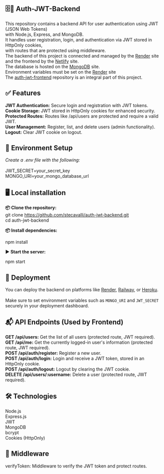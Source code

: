 ## 🗄️🔐 Auth-JWT-Backend

This repository contains a backend API for user authentication using JWT (JSON Web Tokens) 
<br>
with Node.js, Express, and MongoDB. 
<br>
It handles user registration, login, and authentication via JWT stored in HttpOnly cookies, 
<br>
with routes that are protected using middleware.
<br>
The backend of this project is connected and managed by the [Render](https://www.render.com/) site
<br>
and the frontend by the [Netlify](https://www.netlify.com/) site. 
<br>
The database is hosted on the [MongoDB](https://www.mongodb.com/) site. 
<br>
Environment variables must be set on the [Render](https://www.render.com/) site
<br>
The [auth-jwt-frontend](https://github.com/stecavalli/auth-jwt-frontend) repository is an integral part of this project.

## ✅ Features

<b>JWT Authentication:</b> Secure login and registration with JWT tokens.
<br>
<b>Cookie Storage:</b> JWT stored in HttpOnly cookies for enhanced security.
<br>
<b>Protected Routes:</b> Routes like /api/users are protected and require a valid JWT.
<br>
<b>User Management:</b> Register, list, and delete users (admin functionality).
<br>
<b>Logout:</b> Clear JWT cookie on logout.

## 🔧 Environment Setup

<i>Create a .env file with the following:</i>
<br><br>
JWT_SECRET=your_secret_key
<br>
MONGO_URI=your_mongo_database_url

## 🖥️ Local installation

<b> 📦 Clone the repository:</b>
<br>
git clone https://github.com/stecavalli/auth-jwt-backend.git
<br>
cd auth-jwt-backend
<br>

<b> 📦 Install dependencies:</b>

npm install

<b> ▶️ Start the server:</b>

npm start

## 🚀 Deployment  
You can deploy the backend on platforms like [Render](https://render.com), [Railway](https://railway.app), or [Heroku](https://www.heroku.com/).  
<br>
Make sure to set environment variables such as `MONGO_URI` and `JWT_SECRET` 
<br>
securely in your deployment dashboard.


## 📬 API Endpoints (Used by Frontend)

<b>GET /api/users:</b> Get the list of all users (protected route, JWT required).
<br>
<b>GET /api/me:</b> Get the currently logged-in user's information (protected route, JWT required).
<br>
<b>POST /api/auth/register:</b> Register a new user.
<br>
<b>POST /api/auth/login:</b> Login and receive a JWT token, stored in an HttpOnly cookie.
<br>
<b>POST /api/auth/logout:</b> Logout by clearing the JWT cookie.
<br>
<b>DELETE /api/users/:username:</b> Delete a user (protected route, JWT required).

## 🛠️ Technologies

Node.js
<br>
Express.js
<br>
JWT
<br>
MongoDB
<br>
bcrypt
<br>
Cookies (HttpOnly)

## 🧱 Middleware

verifyToken: Middleware to verify the JWT token and protect routes.